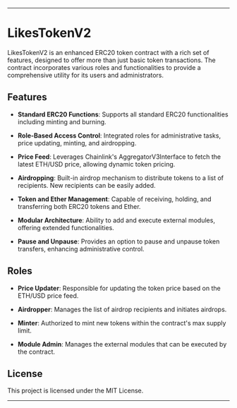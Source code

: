 ---

# LikesTokenV2

LikesTokenV2 is an enhanced ERC20 token contract with a rich set of features, designed to offer more than just basic token transactions. The contract incorporates various roles and functionalities to provide a comprehensive utility for its users and administrators.

## Features

- **Standard ERC20 Functions**: Supports all standard ERC20 functionalities including minting and burning.
  
- **Role-Based Access Control**: Integrated roles for administrative tasks, price updating, minting, and airdropping.

- **Price Feed**: Leverages Chainlink's AggregatorV3Interface to fetch the latest ETH/USD price, allowing dynamic token pricing.

- **Airdropping**: Built-in airdrop mechanism to distribute tokens to a list of recipients. New recipients can be easily added.

- **Token and Ether Management**: Capable of receiving, holding, and transferring both ERC20 tokens and Ether.

- **Modular Architecture**: Ability to add and execute external modules, offering extended functionalities.

- **Pause and Unpause**: Provides an option to pause and unpause token transfers, enhancing administrative control.

## Roles

- **Price Updater**: Responsible for updating the token price based on the ETH/USD price feed.

- **Airdropper**: Manages the list of airdrop recipients and initiates airdrops.

- **Minter**: Authorized to mint new tokens within the contract's max supply limit.

- **Module Admin**: Manages the external modules that can be executed by the contract. 

## License

This project is licensed under the MIT License.

---